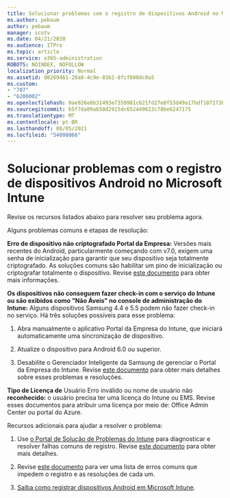 ```yaml
---
title: Solucionar problemas com o registro de dispositivos Android no Microsoft Intune
ms.author: pebaum
author: pebaum
manager: scotv
ms.date: 04/21/2020
ms.audience: ITPro
ms.topic: article
ms.service: o365-administration
ROBOTS: NOINDEX, NOFOLLOW
localization_priority: Normal
ms.assetid: d0269461-20a8-4c9e-83b2-8fcf608dc0a5
ms.custom:
- "787"
- "6200002"
ms.openlocfilehash: 0ae926e6b31493e7359981c621fd27e8f53d49a17bdf107173b087fe6cc688fa
ms.sourcegitcommit: b5f7da89a650d2915dc652449623c78be6247175
ms.translationtype: MT
ms.contentlocale: pt-BR
ms.lasthandoff: 08/05/2021
ms.locfileid: "54008066"
---
```

# <a name="troubleshoot-issues-with-enrolling-android-devices-in-microsoft-intune"></a>Solucionar problemas com o registro de dispositivos Android no Microsoft Intune

Revise os recursos listados abaixo para resolver seu problema agora.
  
Alguns problemas comuns e etapas de resolução:
  
 **Erro de dispositivo não criptografado Portal da Empresa:** Versões mais recentes do Android, particularmente começando com v7.0, exigem uma senha de inicialização para garantir que seu dispositivo seja totalmente criptografado. As soluções comuns são habilitar um pino de inicialização ou criptografar totalmente o dispositivo. Revise [este documento](https://docs.microsoft.com/intune-user-help/your-device-appears-encrypted-but-cp-says-otherwise-android) para obter mais informações.
  
 **Os dispositivos não conseguem fazer check-in com o serviço do Intune ou são exibidos como "Não Áveis" no console de administração do Intune:** Alguns dispositivos Samsung 4.4 e 5.5 podem não fazer check-in no serviço. Há três soluções possíveis para esse problema:
  
1. Abra manualmente o aplicativo Portal da Empresa do Intune, que iniciará automaticamente uma sincronização de dispositivo.

2. Atualize o dispositivo para Android 6.0 ou superior.

3. Desabilite o Gerenciador Inteligente da Samsung de gerenciar o Portal da Empresa do Intune. Revise [este documento](https://docs.microsoft.com/troubleshoot/mem/intune/troubleshoot-device-enrollment-in-intune#devices-fail-to-check-in-with-the-intune-service-and-display-as-unhealthy-in-the-intune-admin-console) para obter mais detalhes sobre esses problemas e resoluções.

 **Tipo de Licença de** Usuário Erro inválido ou nome de usuário não **reconhecido:** o usuário precisa ter uma licença do Intune ou EMS. Revise esses documentos para atribuir uma licença por meio de: Office Admin Center ou portal do Azure.
  
Recursos adicionais para ajudar a resolver o problema:
  
1. Use [o Portal de Solução de Problemas do Intune](https://devicemanagement.microsoft.com/#blade/Microsoft_Intune_DeviceSettings/TroubleshootBlade) para diagnosticar e resolver falhas comuns de registro. Revise [este documento](https://docs.microsoft.com/intune/help-desk-operators) para obter mais detalhes.

2. Revise [este documento](https://docs.microsoft.com/troubleshoot/mem/intune/troubleshoot-device-enrollment-in-intune) para ver uma lista de erros comuns que impedem o registro e as resoluções de cada um.

3. [Saiba como registrar dispositivos Android em Microsoft Intune](https://docs.microsoft.com/intune/android-enroll).
